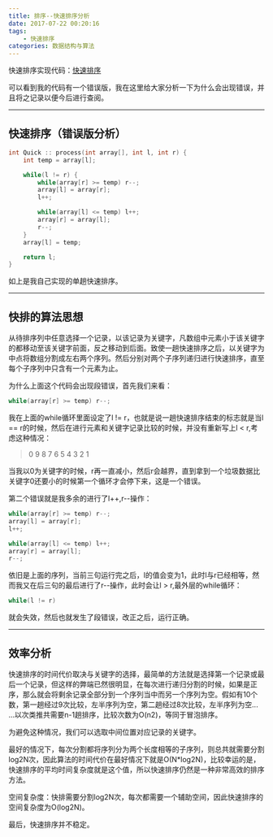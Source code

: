 ```yaml
---
title: 排序--快速排序分析
date: 2017-07-22 00:20:16
tags:
    - 快速排序
categories: 数据结构与算法
---
```


快速排序实现代码：[快速排序](https://github.com/championheng/Datastruct-Algorithm/tree/master/%E6%8E%92%E5%BA%8F%E7%AE%97%E6%B3%95/%E5%BF%AB%E9%80%9F%E6%8E%92%E5%BA%8F)

可以看到我的代码有一个错误版，我在这里给大家分析一下为什么会出现错误，并且将之记录以便今后进行查阅。


----------
## **快速排序（错误版分析）**

```c++
int Quick :: process(int array[], int l, int r) {
    int temp = array[l];

    while(l != r) {
        while(array[r] >= temp) r--;
        array[l] = array[r];
        l++;

        while(array[l] <= temp) l++;
        array[r] = array[l];
        r--;
    }
    array[l] = temp;

    return l;
}
```

如上是我自己实现的单趟快速排序。


----------
## **快排的算法思想**

从待排序列中任意选择一个记录，以该记录为关键字，凡数组中元素小于该关键字的都移动至该关键字前面，反之移动到后面。致使一趟快速排序之后，以关键字为中点将数组分割成左右两个序列。然后分别对两个子序列递归进行快速排序，直至每个子序列中只含有一个元素为止。

为什么上面这个代码会出现段错误，首先我们来看：

```c
while(array[r] >= temp) r--;
```

我在上面的while循环里面设定了l != r，也就是说一趟快速排序结束的标志就是当l == r的时候，然后在进行元素和关键字记录比较的时候，并没有重新写上l < r,考虑这种情况：

> 0 9 8 7 6 5 4 3 2 1

当我以0为关键字的时候，r再一直减小，然后r会越界，直到拿到一个垃圾数据比关键字0还要小的时候第一个循环才会停下来，这是一个错误。

第二个错误就是我多余的进行了l++,r--操作：

```c
while(array[r] >= temp) r--;
array[l] = array[r];
l++;

while(array[l] <= temp) l++;
array[r] = array[l];
r--;
```

依旧是上面的序列，当前三句运行完之后，l的值会变为1，此时l与r已经相等，然而我又在后三句的最后进行了r--操作，此时会让l > r,最外层的while循环：

```c
while(l != r) 
```

就会失效，然后也就发生了段错误，改正之后，运行正确。


----------
## **效率分析**

快速排序的时间代价取决与关键字的选择，最简单的方法就是选择第一个记录或最后一个记录，但这样的弊端已然很明显，在每次进行递归分割的时候，如果是正序，那么就会将剩余记录全部分到一个序列当中而另一个序列为空。假如有10个数，第一趟经过9次比较，左半序列为空，第二趟经过8次比较，左半序列为空... ...以次类推共需要n-1趟排序，比较次数为O(n2)，等同于冒泡排序。

为避免这种情况，我们可以选取中间位置对应记录的关键字。

最好的情况下，每次分割都将序列分为两个长度相等的子序列，则总共就需要分割log2N次，因此算法的时间代价在最好情况下就是O(N*log2N)，比较幸运的是，快速排序的平均时间复杂度就是这个值，所以快速排序仍然是一种非常高效的排序方法。

空间复杂度：快排需要分割log2N次，每次都需要一个辅助空间，因此快速排序的空间复杂度为O(log2N)。

最后，快速排序并不稳定。